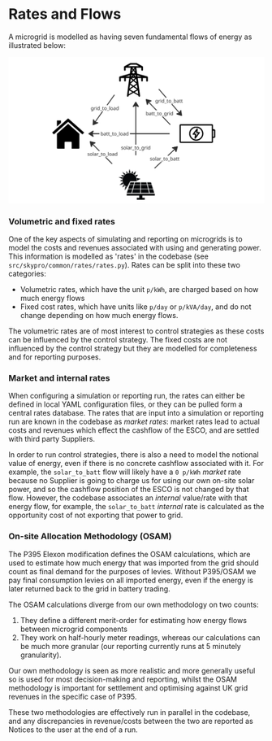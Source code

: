 # Rates and Flows

A microgrid is modelled as having seven fundamental flows of energy as illustrated below:

![flows](../../../../docs/flows.png)

### Volumetric and fixed rates

One of the key aspects of simulating and reporting on microgrids is to model the costs and revenues associated with using and generating power.
This information is modelled as 'rates' in the codebase (see `src/skypro/common/rates/rates.py`).
Rates can be split into these two categories:
- Volumetric rates, which have the unit `p/kWh`, are charged based on how much energy flows
- Fixed cost rates, which have units like `p/day` or `p/kVA/day`, and do not change depending on how much energy flows.

The volumetric rates are of most interest to control strategies as these costs can be influenced by the control strategy.
The fixed costs are not influenced by the control strategy but they are modelled for completeness and for reporting purposes.

### Market and internal rates

When configuring a simulation or reporting run, the rates can either be defined in local YAML configuration files, or they can be pulled form a central rates database.
The rates that are input into a simulation or reporting run are known in the codebase as *market rates*: market rates lead to actual costs and revenues which effect the cashflow of the ESCO, and are settled with third party Suppliers.

In order to run control strategies, there is also a need to model the notional value of energy, even if there is no concrete cashflow associated with it.
For example, the `solar_to_batt` flow will likely have a `0 p/kWh` *market* rate because no Supplier is going to charge us for using our own on-site solar power, and so the cashflow position of the ESCO is not changed by that flow.
However, the codebase associates an *internal* value/rate with that energy flow, for example, the `solar_to_batt` *internal* rate is calculated as the opportunity cost of not exporting that power to grid. 


### On-site Allocation Methodology (OSAM)

The P395 Elexon modification defines the OSAM calculations, which are used to estimate how much energy that was imported from the grid should count as final demand for the purposes of levies.
Without P395/OSAM we pay final consumption levies on all imported energy, even if the energy is later returned back to the grid in battery trading.

The OSAM calculations diverge from our own methodology on two counts:
1. They define a different merit-order for estimating how energy flows between microgrid components
2. They work on half-hourly meter readings, whereas our calculations can be much more granular (our reporting currently runs at 5 minutely granularity).

Our own methodology is seen as more realistic and more generally useful so is used for most decision-making and reporting, 
whilst the OSAM methodology is important for settlement and optimising against UK grid revenues in the specific case of P395.
 
These two methodologies are effectively run in parallel in the codebase, and any discrepancies in revenue/costs between the two are reported as Notices to the user at the end of a run. 

